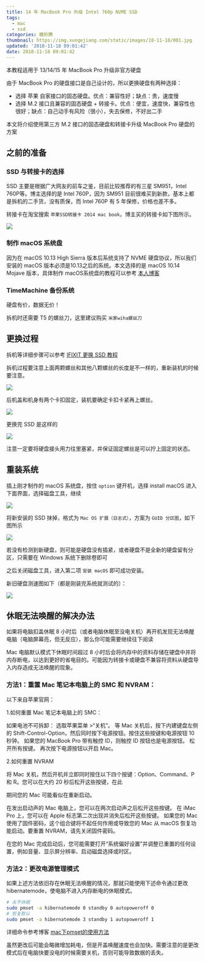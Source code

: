 ```yaml
---
title: 14 年 MacBook Pro 升级 Intel 760p NVME SSD
tags:
  - mac
  - ssd
categories: 瞎折腾
thumbnail: https://img.xungejiang.com/static/images/18-11-18/001.jpg
updated: '2018-11-18 09:01:42'
date: 2018-11-18 09:01:42
---
```



本教程适用于 13/14/15 年 MacBook Pro 升级非官方硬盘

<!--more-->

由于 MacBook Pro 的硬盘接口是自己设计的，所以更换硬盘有两种选择：

- 选择 苹果 自家接口的固态硬盘。优点：兼容性好；缺点：贵，速度慢
- 选择 M.2 接口且兼容的固态硬盘 + 转接卡。优点：便宜，速度快，兼容性也很好；缺点：自己动手有风险（很小），失去保修，不好出二手

本文将介绍使用第三方 M.2 接口的固态硬盘和转接卡升级 MacBook Pro 硬盘的方案

## 之前的准备

### SSD 与转接卡的选择

SSD 主要是根据广大网友的前车之鉴，目前比较推荐的有三星 SM951，Intel 760P等。博主选择的是 Intel 760P，因为 SM951 目前很难买到新款，基本上都是拆机的二手货，没有质保，而 Intel 760P 有 5 年保修，价格也差不多。

转接卡在淘宝搜索 `苹果SSD转接卡 2014 mac book`，博主买的转接卡如下图所示。

![](https://img.xungejiang.com/static/images/18-11-18/002.jpg)

### 制作 macOS 系统盘

因为在 macOS 10.13 High Sierra 版本后系统支持了 NVME 硬盘协议，所以我们安装的 macOS 版本必须是10.13之后的系统。本文选择的是 macOS 10.14 Mojave 版本，具体制作 macOS系统盘的教程可以参考 [本人博客](https://xungejiang.com/2016/07/03/install-macOS)

### TimeMachine 备份系统

硬盘有价，数据无价！

拆机时还需要 T5 的螺丝刀，这里建议购买 `米家wiha螺丝刀`

## 更换过程

拆机等详细步骤可以参考 [IFIXIT 更换 SSD 教程](https://www.ifixit.com/Guide/MacBook+Pro+13-Inch+Retina+Display+Mid+2014+SSD+Replacement/27849)

拆机过程要注意上面两颗螺丝和其他八颗螺丝的长度是不一样的，重新装机的时候要注意。

![](https://img.xungejiang.com/static/images/18-11-18/004.jpg)

后机盖和机身有两个卡扣固定，装机要确定卡扣卡紧再上螺丝。

![](https://img.xungejiang.com/static/images/18-11-18/005.jpg)

更换完 SSD 是这样的

![](https://img.xungejiang.com/static/images/18-11-18/003.jpg)

注意一定要将硬盘接头用力往里塞紧，并保证固定螺丝是可以拧上固定的状态。


## 重装系统

插上刚才制作的 macOS 系统盘，按住 `option` 键开机，选择 install macOS 进入下面界面，选择磁盘工具，继续

![](https://img.xungejiang.com/static/images/18-11-18/006.jpg)

将新安装的 SSD 抹掉，格式为 `Mac OS 扩展（日志式）`，方案为 `GUID 分区图`，如下图所示

![](https://img.xungejiang.com/static/images/18-11-18/007.jpg)

若没有检测到新硬盘，则可能是硬盘没有插紧，或者硬盘不是全新的硬盘留有分区，只需要在 Windows 系统下删除卷即可

之后关闭磁盘工具，进入第二项 `安装 macOS` 即可成功安装。

新旧硬盘测速图如下（都是刚装完系统就测试的）：

![](https://img.xungejiang.com/static/images/18-11-18/008.jpg)

## 休眠无法唤醒的解决办法

如果将电脑扣盖休眠 8 小时后（或者电脑休眠至没电关机）再开机发现无法唤醒电脑（电脑屏幕亮，但无反应），那么你可能需要继续往下阅读

Mac 电脑默认模式下休眠时间超过 8 小时后会将内存中的资料存储在硬盘中并将内存断电，以达到更好的省电目的。可能因为转接卡或硬盘不兼容将资料从硬盘导入内存造成无法唤醒的现象。

### 方法1：重置 Mac 笔记本电脑上的 SMC 和 NVRAM：

以下来自苹果官网：

1.如何重置 Mac 笔记本电脑上的 SMC：

如果电池不可拆卸：
选取苹果菜单 >“关机”。
等 Mac 关机后，按下内建键盘左侧的 Shift-Control-Option，然后同时按下电源按钮。按住这些按键和电源按钮 10 秒钟。
如果您的 MacBook Pro 带有触控 ID，则触控 ID 按钮也是电源按钮。
松开所有按键。
再次按下电源按钮以开启 Mac。

2.如何重置 NVRAM

将 Mac 关机，然后开机并立即同时按住以下四个按键：Option、Command、P 和 R。您可以在大约 20 秒后松开这些按键，在此

期间您的 Mac 可能看似在重新启动。

在发出启动声的 Mac 电脑上，您可以在两次启动声之后松开这些按键。
在 iMac Pro 上，您可以在 Apple 标志第二次出现并消失后松开这些按键。 
如果您的 Mac 使用了固件密码，这个组合键将不起任何作用或导致您的 Mac 从 macOS 恢复功能启动。要重置 NVRAM，请先关闭固件密码。

在您的 Mac 完成启动后，您可能需要打开“系统偏好设置”并调整已重置的任何设置，例如音量、显示屏分辨率、启动磁盘选择或时区。

### 方法2：更改电源管理模式

如果上述方法依旧存在休眠无法唤醒的情况，那就只能使用下述命令通过更改 hibernatemode，使电脑不进入内存断电的休眠模式。

```bash
# 永不休眠
sudo pmset -a hibernatemode 0 standby 0 autopoweroff 0
# 恢复默认
sudo pmset -a hibernatemode 3 standby 1 autopoweroff 1
```

详细命令参考博客 [mac下pmset的使用方法](https://www.cnblogs.com/zhengran/p/4802582.html)

虽然更改后可能会略微增加耗电，但是开盖唤醒速度也会加快。需要注意的是更改模式后在电脑快要没电的时候需要关机，否则可能导致数据的丢失。